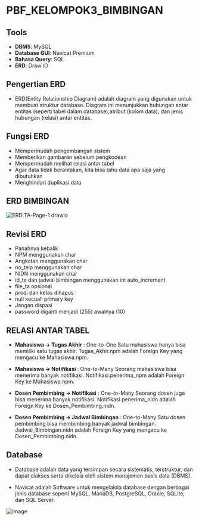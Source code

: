 # PBF_KELOMPOK3_BIMBINGAN

## Tools
- **DBMS**: MySQL
- **Database GUI**: Navicat Premium
- **Bahasa Query**: SQL
- **ERD**: Draw IO

## Pengertian ERD
- ERD(Entity Relationship Diagram) adalah diagram yang digunakan untuk membuat struktur database. Diagram ini menunjukkan hubungan antar entitas (seperti tabel dalam database),atribut (kolom data), dan jenis hubungan (relasi) antar entitas.
  
## Fungsi ERD

- Mempermudah pengembangan sistem
- Memberikan gambaran sebelum pengkodean
- Mempermudah melihat relasi antar tabel
- Agar data tidak berantakan, kita bisa tahu data apa saja yang dibutuhkan
- Menghindari duplikasi data

## ERD BIMBINGAN

![ERD TA-Page-1 drawio](https://github.com/user-attachments/assets/39a5ed43-7b0e-4c53-94ea-896ec7b8b648)

## Revisi ERD

- Panahnya kebalik
- NPM menggunakan char
- Angkatan menggunakan char
- no_telp menggunakan char
- NIDN menggunakan char
- id_ta dan jadwal bimbingan menggunakan int auto_increment
- file_ta opsional
- prodi dan kelas dihapus
- null kecuali primary key
- Jangan dispasi
- password diganti menjadi (255) awalnya (10)

## RELASI ANTAR TABEL

- **Mahasiswa → Tugas Akhir** : One-to-One
  Satu mahasiswa hanya bisa memiliki satu tugas akhir. Tugas_Akhir.npm adalah Foreign Key yang mengacu ke Mahasiswa.npm.
  
- **Mahasiswa → Notifikasi** : One-to-Many
 Seorang mahasiswa bisa menerima banyak notifikasi. Notifikasi.penerima_npm adalah Foreign Key ke Mahasiswa.npm.

- **Dosen Pembimbing → Notifikasi** : One-to-Many
  Seorang dosen juga bisa menerima banyak notifikasi. Notifikasi.penerima_nidn adalah Foreign Key ke Dosen_Pembimbing.nidn.
  
- **Dosen Pembimbing → Jadwal Bimbingan** : One-to-Many
  Satu dosen pembimbing bisa membimbing banyak jadwal bimbingan. Jadwal_Bimbingan.nidn adalah Foreign Key yang mengacu ke Dosen_Pembimbing.nidn.


## Database

- Database adalah data yang tersimpan secara sistematis, terstruktur, dan dapat diakses serta dikelola oleh sistem manajemen basis data (DBMS).

- Navicat adalah Software untuk mengelalola database dengan berbagai jenis database seperti MySQL, MariaDB, PostgreSQL, Oracle, SQLite, dan SQL Server.
  
![image](https://github.com/user-attachments/assets/4cb91974-e6ca-46ee-ba9f-1e490cf12d07)


